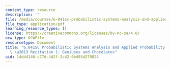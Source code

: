 ```yaml
---
content_type: resource
description: ''
file: /media/courses/6-041sc-probabilistic-systems-analysis-and-applied-probability-fall-2013/14dd4146c77d4d2f2c426b493d279824_MIT6_041SCF13_Geniuses_and_Chocolates_300k.pdf
file_type: application/pdf
learning_resource_types: []
license: https://creativecommons.org/licenses/by-nc-sa/4.0/
ocw_type: OCWFile
resourcetype: Document
title: "6.041SC Probabilistic Systems Analysis and Applied Probability, Fall 2013Transcript\
  \ \u2013 Recitation 1: Geniuses and Chocolates"
uid: 14dd4146-c77d-4d2f-2c42-6b493d279824
---
```

